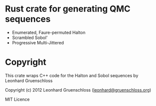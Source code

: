 # Rust crate for generating QMC sequences
- Enumerated, Faure-permuted Halton
- Scrambled Sobol'
- Progressive Multi-Jittered

# Copyright
This crate wraps C++ code for the Halton and Sobol sequences by Leonhard Gruenschloss

Copyright (c) 2012 Leonhard Gruenschloss (leonhard@gruenschloss.org) 

MIT Licence
